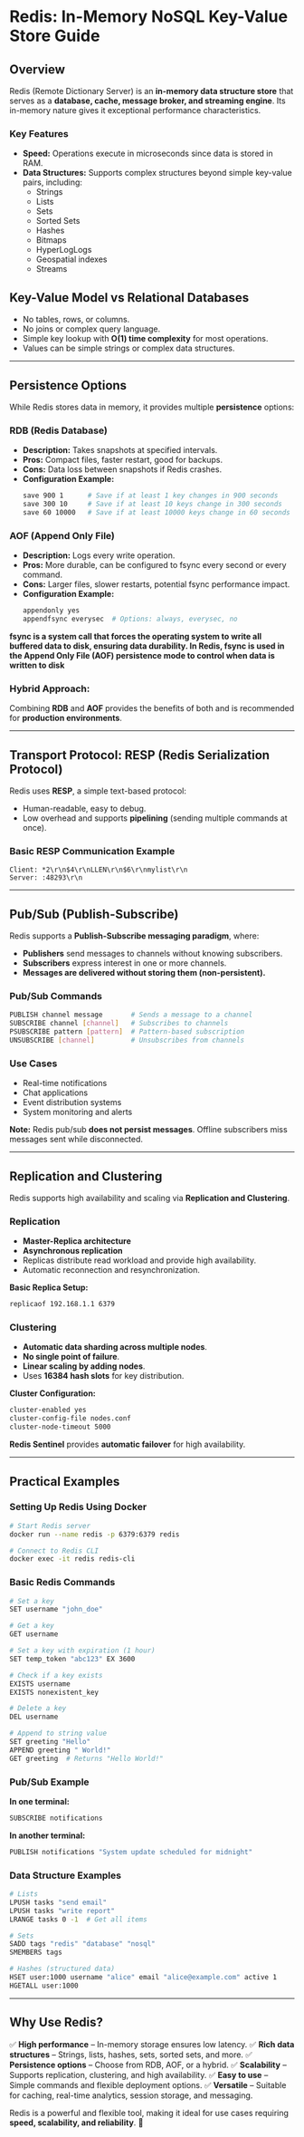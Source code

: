 # Redis: In-Memory NoSQL Key-Value Store Guide

## Overview

Redis (Remote Dictionary Server) is an **in-memory data structure store** that serves as a **database, cache, message broker, and streaming engine**. Its in-memory nature gives it exceptional performance characteristics.

### Key Features

- **Speed:** Operations execute in microseconds since data is stored in RAM.
- **Data Structures:** Supports complex structures beyond simple key-value pairs, including:
  - Strings
  - Lists
  - Sets
  - Sorted Sets
  - Hashes
  - Bitmaps
  - HyperLogLogs
  - Geospatial indexes
  - Streams

## Key-Value Model vs Relational Databases

- No tables, rows, or columns.
- No joins or complex query language.
- Simple key lookup with **O(1) time complexity** for most operations.
- Values can be simple strings or complex data structures.

---

## Persistence Options

While Redis stores data in memory, it provides multiple **persistence** options:

### **RDB (Redis Database)**

- **Description:** Takes snapshots at specified intervals.
- **Pros:** Compact files, faster restart, good for backups.
- **Cons:** Data loss between snapshots if Redis crashes.
- **Configuration Example:**
  ```bash
  save 900 1      # Save if at least 1 key changes in 900 seconds
  save 300 10     # Save if at least 10 keys change in 300 seconds
  save 60 10000   # Save if at least 10000 keys change in 60 seconds
  ```

### **AOF (Append Only File)**

- **Description:** Logs every write operation.
- **Pros:** More durable, can be configured to fsync every second or every command.
- **Cons:** Larger files, slower restarts, potential fsync performance impact.
- **Configuration Example:**
  ```bash
  appendonly yes
  appendfsync everysec  # Options: always, everysec, no
  ```
**fsync is a system call that forces the operating system to write all buffered data to disk, ensuring data durability. In Redis, fsync is used in the Append Only File (AOF) persistence mode to control when data is written to disk**

### **Hybrid Approach:**

Combining **RDB** and **AOF** provides the benefits of both and is recommended for **production environments**.

---

## Transport Protocol: RESP (Redis Serialization Protocol)

Redis uses **RESP**, a simple text-based protocol:

- Human-readable, easy to debug.
- Low overhead and supports **pipelining** (sending multiple commands at once).

### **Basic RESP Communication Example**

```plaintext
Client: *2\r\n$4\r\nLLEN\r\n$6\r\nmylist\r\n
Server: :48293\r\n
```

---

## Pub/Sub (Publish-Subscribe)

Redis supports a **Publish-Subscribe messaging paradigm**, where:

- **Publishers** send messages to channels without knowing subscribers.
- **Subscribers** express interest in one or more channels.
- **Messages are delivered without storing them (non-persistent).**

### **Pub/Sub Commands**

```bash
PUBLISH channel message       # Sends a message to a channel
SUBSCRIBE channel [channel]   # Subscribes to channels
PSUBSCRIBE pattern [pattern]  # Pattern-based subscription
UNSUBSCRIBE [channel]         # Unsubscribes from channels
```

### **Use Cases**

- Real-time notifications
- Chat applications
- Event distribution systems
- System monitoring and alerts

**Note:** Redis pub/sub **does not persist messages**. Offline subscribers miss messages sent while disconnected.

---

## Replication and Clustering

Redis supports high availability and scaling via **Replication and Clustering**.

### **Replication**

- **Master-Replica architecture**
- **Asynchronous replication**
- Replicas distribute read workload and provide high availability.
- Automatic reconnection and resynchronization.

**Basic Replica Setup:**

```bash
replicaof 192.168.1.1 6379
```

### **Clustering**

- **Automatic data sharding across multiple nodes**.
- **No single point of failure**.
- **Linear scaling by adding nodes**.
- Uses **16384 hash slots** for key distribution.

**Cluster Configuration:**

```bash
cluster-enabled yes
cluster-config-file nodes.conf
cluster-node-timeout 5000
```

**Redis Sentinel** provides **automatic failover** for high availability.

---

## Practical Examples

### **Setting Up Redis Using Docker**

```bash
# Start Redis server
docker run --name redis -p 6379:6379 redis

# Connect to Redis CLI
docker exec -it redis redis-cli
```

### **Basic Redis Commands**

```bash
# Set a key
SET username "john_doe"

# Get a key
GET username

# Set a key with expiration (1 hour)
SET temp_token "abc123" EX 3600

# Check if a key exists
EXISTS username
EXISTS nonexistent_key

# Delete a key
DEL username

# Append to string value
SET greeting "Hello"
APPEND greeting " World!"
GET greeting  # Returns "Hello World!"
```

### **Pub/Sub Example**

**In one terminal:**

```bash
SUBSCRIBE notifications
```

**In another terminal:**

```bash
PUBLISH notifications "System update scheduled for midnight"
```

### **Data Structure Examples**

```bash
# Lists
LPUSH tasks "send email"
LPUSH tasks "write report"
LRANGE tasks 0 -1  # Get all items

# Sets
SADD tags "redis" "database" "nosql"
SMEMBERS tags

# Hashes (structured data)
HSET user:1000 username "alice" email "alice@example.com" active 1
HGETALL user:1000
```

---

## **Why Use Redis?**

✅ **High performance** – In-memory storage ensures low latency. ✅ **Rich data structures** – Strings, lists, hashes, sets, sorted sets, and more. ✅ **Persistence options** – Choose from RDB, AOF, or a hybrid. ✅ **Scalability** – Supports replication, clustering, and high availability. ✅ **Easy to use** – Simple commands and flexible deployment options. ✅ **Versatile** – Suitable for caching, real-time analytics, session storage, and messaging.

Redis is a powerful and flexible tool, making it ideal for use cases requiring **speed, scalability, and reliability**. 🚀

